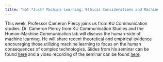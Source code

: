 ```yaml
---
title: "Not *Just* Machine Learning: Ethical Considerations and Machine Learning with Professor Cameron Piercy"
---
```


This week, Professor Cameron Piercy joins us from KU Communication studies. Dr. Cameron Piercy from KU Communication Studies and the Human-Machine Communication lab will discuss the human-side of machine learning. He will share recent theoretical and empirical evidence encouraging those utilizing machine learning to focus on the human consequences of complex technologies. Slides from his seminar can be found [here](../../../assets/pwrpts_fall20/ethicsInML.pdf) and a video recording of the seminar can be found [here](https://kansas.zoom.us/rec/play/OiDWI_54t0iNyvfp55wh86gEkAQwAl8JTTE6xRNMage9gjM0GKl2bmDO-dMf-D1agUEFDiVLdpiHxSgw.c8GibxcGBrhCjAaZ?startTime=1602622820000&_x_zm_rtaid=hXAOETj8QNqm36UdD2iiww.1602685891476.2d23606cac9b09adbefcf842bc3a4288&_x_zm_rhtaid=932).
